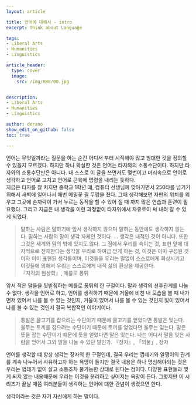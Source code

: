 ```yaml
---
layout: article

title: 언어에 대해서 - intro
excerpt: Think about Language

tags: 
- Liberal Arts
- Humanities
- Linguistics

article_header:
  type: cover
  image:
    src: /img/080/00.jpg


description: 
- Liberal Arts
- Humanities
- Linguistics

author: derano
show_edit_on_github: false
toc: true

--- 
```


언어는 무엇일까라는 질문을 하는 순간 어디서 부터 시작해야 많고 방대한 것을 정의할 수 있을지 모르겠다. 하지만 하나 확실한 것은 언어는 타자와의 소통수단이다. 하지만 타자와의 소통수단만은 아니다. 내 스스로 이 글을 쓰면서도 몇번이고 머리속으로 언어로 생각하고 언어로 고치고 언어로 근육에 명령을 내리는 듯하다.  
지금은 타자를 잘 치지만 중학교 1학년 떄, 컴퓨터 선생님께 맞아가면서 250타를 넘기기 위해서 새벽에 일어나서 매번 메밀꽃 필 무렵을 쳤다. 그때 생각해보면 자판의 위치를 외우고 그곳에 손까락이 가서 누르는 동작을 할 수 있어 질 때 까지 많은 연습과 훈련이 필요했다. 그리고 지금은 내 생각을 이런 과정없이 타자위에서 자유로이 써 내려 갈 수 있게 되었다.

> 말하는 사람은 말하기에 앞서 생각하지 않으며 말하는 동안에도 생각하지 않는다. 말하는 사람의 말이 생각 자체인 것이다. ... 생각은 내적인 것이 아니다. 또한 그것은 세계와 맑의 밖에 있지도 않다. 그 점에서 우리를 속이는 것, 표현 앞에 대자적으로 전재한다는 생각을 우리로 하여금 믿게 하는 것, 이것은 이미 구성된 것이자 이미 표현된 생각들이며, 이것들을 우리는 말없이 스스로에게 회상시키고 이것들에 의해서 우리는 스스로에게 내적 삶의 환상을 제공한다.  
> 『지각의 현상학』, 메를로 퐁튀
  
앞서 적은 말들을 뒷받침하는 메를로 퐁튀의 한 구절이다. 말과 생각의 선후관계를 나눌 수 없다. 생각을 언어로 하고, 언어를 생각하기 때문에 거울에 비친 내 모습을 볼 때 내가 먼저 있어서 나를 볼 수 있는 것인지, 거울이 있어서 나를 볼 수 있는 것인지 빛이 있어서 나를 볼 수 있는 것인지 결국 복합적인 이야기이다. 
  
> 통발은 물고기를 잡으려는 수단이기 때문에 물고기를 얻었다면 통발은 잊는다. 올무는 토끼를 잡으려는 수단이기 때문에 토끼를 얻었다면 올무는 잊는다. 말은 뜻을 잡는 수단이기 떄문에 뜻을 얻었다면 말은 잊는다. 나는 어디서 말을 잊은 사람을 얻어서 그와 말을 나눌 수 있단 말인가.
> 『장자』, 「외물」, 장자
  
언어를 생각할 떄 항상 생각는 장자의 한 구절인데, 결국 우리는 껍데기와 알맹이의 관계를 계속 나누어서 사유하고자 하는 욕망이 들지만 결국 내용은 하나 명심해야되는 것은 우리는 껍데기 없이 살고 소통조차 불가능한 상태로 된다는 점이다. 다양한 표현들과 몇게 되지 않는 내용때문에 우리는 이것을 분리하고 싶어지는 욕망이 든다. 그렇지만 이 시리즈가 끝날 때쯤 여러분들이 생각하는 언어에 대한 관념이 생겼으면 한다.  

생각이라는 것은 자기 자신에게 하는 말이다.